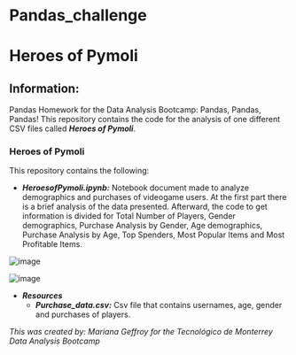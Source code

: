# Pandas_challenge
# Heroes of Pymoli 
## Information: 
Pandas Homework for the Data Analysis Bootcamp: Pandas, Pandas, Pandas!
This repository contains the code for the analysis of one different CSV files called ***Heroes of Pymoli***. 
### Heroes of Pymoli 
This repository contains the following: 
- ***HeroesofPymoli.ipynb:*** Notebook document made to analyze demographics and purchases of videogame users. At the first part there is a brief analysis of the data presented. Afterward, the code to get information is divided for Total Number of Players, Gender demographics, Purchase Analysis by Gender, Age demographics, Purchase Analysis by Age, Top Spenders, Most Popular Items and Most Profitable Items.

![image](https://user-images.githubusercontent.com/79372976/122705440-5c55aa00-d21b-11eb-9af9-29c12236b4ae.png)

![image](https://user-images.githubusercontent.com/79372976/122705478-742d2e00-d21b-11eb-8882-6a6f882f1f1a.png)

- ***Resources***
  - ***Purchase_data.csv:*** Csv file that contains usernames, age, gender and purchases of players.  




*This was created by: Mariana Geffroy*
*for the Tecnológico de Monterrey Data Analysis Bootcamp*

